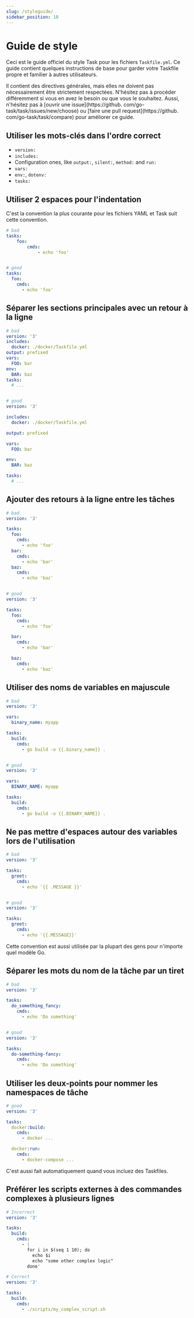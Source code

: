 ```yaml
---
slug: /styleguide/
sidebar_position: 10
---
```


# Guide de style

Ceci est le guide officiel du style Task pour les fichiers `Taskfile.yml`. Ce guide contient quelques instructions de base pour garder votre Taskfile propre et familier à autres utilisateurs.

Il contient des directives générales, mais elles ne doivent pas nécessairement être strictement respectées. N'hésitez pas à procéder différemment si vous en avez le besoin ou que vous le souhaitez. Aussi, n'hésitez pas à [ouvrir une issue](https://github. com/go-task/task/issues/new/choose) ou [faire une pull request](https://github. com/go-task/task/compare) pour améliorer ce guide.

## Utiliser les mots-clés dans l'ordre correct

- `version:`
- `includes:`
- Configuration ones, like `output:`, `silent:`, `method:` and `run:`
- `vars:`
- `env:`, `dotenv:`
- `tasks:`

## Utiliser 2 espaces pour l'indentation

C'est la convention la plus courante pour les fichiers YAML et Task suit cette convention.

```yaml
# bad
tasks:
    foo:
        cmds:
            - echo 'foo'


# good
tasks:
  foo:
    cmds:
      - echo 'foo'
```

## Séparer les sections principales avec un retour à la ligne

```yaml
# bad
version: '3'
includes:
  docker: ./docker/Taskfile.yml
output: prefixed
vars:
  FOO: bar
env:
  BAR: baz
tasks:
  # ...


# good
version: '3'

includes:
  docker: ./docker/Taskfile.yml

output: prefixed

vars:
  FOO: bar

env:
  BAR: baz

tasks:
  # ...
```

## Ajouter des retours à la ligne entre les tâches

```yaml
# bad
version: '3'

tasks:
  foo:
    cmds:
      - echo 'foo'
  bar:
    cmds:
      - echo 'bar'
  baz:
    cmds:
      - echo 'baz'


# good
version: '3'

tasks:
  foo:
    cmds:
      - echo 'foo'

  bar:
    cmds:
      - echo 'bar'

  baz:
    cmds:
      - echo 'baz'
```

## Utiliser des noms de variables en majuscule

```yaml
# bad
version: '3'

vars:
  binary_name: myapp

tasks:
  build:
    cmds:
      - go build -o {{.binary_name}} .


# good
version: '3'

vars:
  BINARY_NAME: myapp

tasks:
  build:
    cmds:
      - go build -o {{.BINARY_NAME}} .
```

## Ne pas mettre d'espaces autour des variables lors de l'utilisation

```yaml
# bad
version: '3'

tasks:
  greet:
    cmds:
      - echo '{{ .MESSAGE }}'


# good
version: '3'

tasks:
  greet:
    cmds:
      - echo '{{.MESSAGE}}'
```

Cette convention est aussi utilisée par la plupart des gens pour n'importe quel modèle Go.

## Séparer les mots du nom de la tâche par un tiret

```yaml
# bad
version: '3'

tasks:
  do_something_fancy:
    cmds:
      - echo 'Do something'


# good
version: '3'

tasks:
  do-something-fancy:
    cmds:
      - echo 'Do something'
```

## Utiliser les deux-points pour nommer les namespaces de tâche

```yaml
# good
version: '3'

tasks:
  docker:build:
    cmds:
      - docker ...

  docker:run:
    cmds:
      - docker-compose ...
```

C'est aussi fait automatiquement quand vous incluez des Taskfiles.

## Préférer les scripts externes à des commandes complexes à plusieurs lignes

```yaml
# Incorrect
version: '3'

tasks:
  build:
    cmds:
      - |
        for i in $(seq 1 10); do
          echo $i
          echo "some other complex logic"
        done'

# Correct
version: '3'

tasks:
  build:
    cmds:
      - ./scripts/my_complex_script.sh
```
